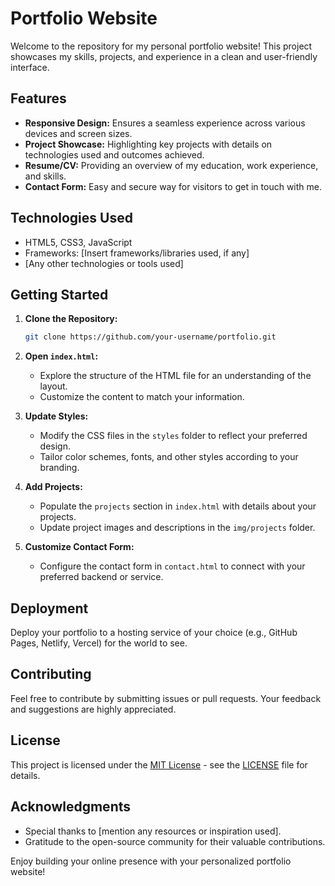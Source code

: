 # Portfolio Website

Welcome to the repository for my personal portfolio website! This project showcases my skills, projects, and experience in a clean and user-friendly interface.

## Features

- **Responsive Design:** Ensures a seamless experience across various devices and screen sizes.
- **Project Showcase:** Highlighting key projects with details on technologies used and outcomes achieved.
- **Resume/CV:** Providing an overview of my education, work experience, and skills.
- **Contact Form:** Easy and secure way for visitors to get in touch with me.

## Technologies Used

- HTML5, CSS3, JavaScript
- Frameworks: [Insert frameworks/libraries used, if any]
- [Any other technologies or tools used]

## Getting Started

1. **Clone the Repository:**
   ```bash
   git clone https://github.com/your-username/portfolio.git
   ```

2. **Open `index.html`:**
   - Explore the structure of the HTML file for an understanding of the layout.
   - Customize the content to match your information.

3. **Update Styles:**
   - Modify the CSS files in the `styles` folder to reflect your preferred design.
   - Tailor color schemes, fonts, and other styles according to your branding.

4. **Add Projects:**
   - Populate the `projects` section in `index.html` with details about your projects.
   - Update project images and descriptions in the `img/projects` folder.

5. **Customize Contact Form:**
   - Configure the contact form in `contact.html` to connect with your preferred backend or service.

## Deployment

Deploy your portfolio to a hosting service of your choice (e.g., GitHub Pages, Netlify, Vercel) for the world to see.

## Contributing

Feel free to contribute by submitting issues or pull requests. Your feedback and suggestions are highly appreciated.

## License

This project is licensed under the [MIT License](LICENSE) - see the [LICENSE](LICENSE) file for details.

## Acknowledgments

- Special thanks to [mention any resources or inspiration used].
- Gratitude to the open-source community for their valuable contributions.

Enjoy building your online presence with your personalized portfolio website!